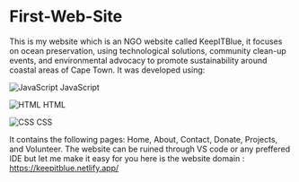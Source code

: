 # First-Web-Site
This is my website which is an NGO website called KeepITBlue, it focuses on ocean preservation, using technological solutions, community clean-up events, and environmental advocacy to promote sustainability around coastal areas of Cape Town. It was developed using:


![JavaScript](https://skillicons.dev/icons?i=js) JavaScript

![HTML](https://skillicons.dev/icons?i=html) HTML


![CSS](https://skillicons.dev/icons?i=css) CSS

It contains the following pages: Home, About, Contact, Donate, Projects, and Volunteer. The website can be ruined through VS code or any preffered IDE but let me make it easy for you here is the website domain :   https://keepitblue.netlify.app/  


